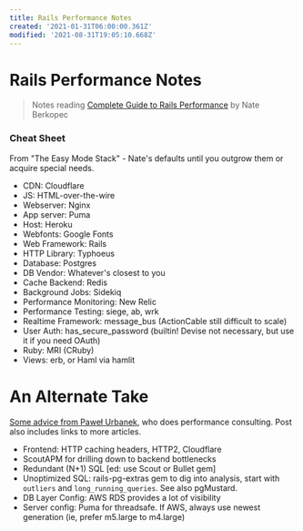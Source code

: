 ```yaml
---
title: Rails Performance Notes
created: '2021-01-31T06:00:00.361Z'
modified: '2021-08-31T19:05:10.668Z'
---
```


# Rails Performance Notes

> Notes reading [Complete Guide to Rails Performance](https://www.railsspeed.com/) by Nate Berkopec

### Cheat Sheet

From "The Easy Mode Stack" - Nate's defaults until you outgrow them or acquire special needs.

- CDN: Cloudflare
- JS: HTML-over-the-wire
- Webserver: Nginx
- App server: Puma
- Host: Heroku
- Webfonts: Google Fonts
- Web Framework: Rails
- HTTP Library: Typhoeus
- Database: Postgres
- DB Vendor: Whatever's closest to you
- Cache Backend: Redis
- Background Jobs: Sidekiq
- Performance Monitoring: New Relic
- Performance Testing: siege, ab, wrk
- Realtime Framework: message_bus (ActionCable still difficult to scale)
- User Auth: has_secure_password (builtin! Devise not necessary, but use it if you need OAuth)
- Ruby: MRI (CRuby)
- Views: erb, or Haml via hamlit

# An Alternate Take

[Some advice from Paweł Urbanek](https://pawelurbanek.com/optimize-rails-performance), who does performance consulting. Post also includes links to more articles.

- Frontend: HTTP caching headers, HTTP2, Cloudflare
- ScoutAPM for drilling down to backend bottlenecks
- Redundant (N+1) SQL [ed: use Scout or Bullet gem]
- Unoptimized SQL: rails-pg-extras gem to dig into analysis, start with `outliers` and `long_running_queries`. See also pgMustard.
- DB Layer Config: AWS RDS provides a lot of visibility
- Server config: Puma for threadsafe. If AWS, always use newest generation (ie, prefer m5.large to m4.large)

